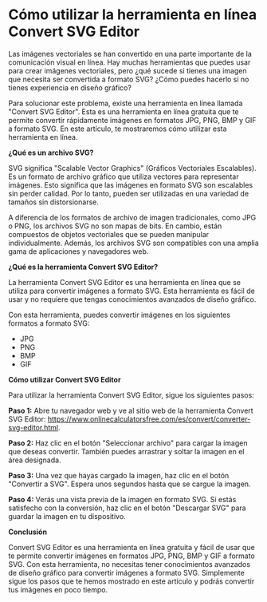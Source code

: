 Cómo utilizar la herramienta en línea Convert SVG Editor
========================================================

Las imágenes vectoriales se han convertido en una parte importante de la comunicación visual en línea. Hay muchas herramientas que puedes usar para crear imágenes vectoriales, pero ¿qué sucede si tienes una imagen que necesita ser convertida a formato SVG? ¿Cómo puedes hacerlo si no tienes experiencia en diseño gráfico?

Para solucionar este problema, existe una herramienta en línea llamada "Convert SVG Editor". Esta es una herramienta en línea gratuita que te permite convertir rápidamente imágenes en formatos JPG, PNG, BMP y GIF a formato SVG. En este artículo, te mostraremos cómo utilizar esta herramienta en línea.

**¿Qué es un archivo SVG?**

SVG significa "Scalable Vector Graphics" (Gráficos Vectoriales Escalables). Es un formato de archivo gráfico que utiliza vectores para representar imágenes. Esto significa que las imágenes en formato SVG son escalables sin perder calidad. Por lo tanto, pueden ser utilizadas en una variedad de tamaños sin distorsionarse.

A diferencia de los formatos de archivo de imagen tradicionales, como JPG o PNG, los archivos SVG no son mapas de bits. En cambio, están compuestos de objetos vectoriales que se pueden manipular individualmente. Además, los archivos SVG son compatibles con una amplia gama de aplicaciones y navegadores web.

**¿Qué es la herramienta Convert SVG Editor?**

La herramienta Convert SVG Editor es una herramienta en línea que se utiliza para convertir imágenes a formato SVG. Esta herramienta es fácil de usar y no requiere que tengas conocimientos avanzados de diseño gráfico.

Con esta herramienta, puedes convertir imágenes en los siguientes formatos a formato SVG:

- JPG
- PNG
- BMP
- GIF

**Cómo utilizar Convert SVG Editor**

Para utilizar la herramienta Convert SVG Editor, sigue los siguientes pasos:

**Paso 1:** Abre tu navegador web y ve al sitio web de la herramienta Convert SVG Editor: <https://www.onlinecalculatorsfree.com/es/convert/converter-svg-editor.html>.

**Paso 2:** Haz clic en el botón "Seleccionar archivo" para cargar la imagen que deseas convertir. También puedes arrastrar y soltar la imagen en el área designada.

**Paso 3:** Una vez que hayas cargado la imagen, haz clic en el botón "Convertir a SVG". Espera unos segundos hasta que se cargue la imagen.

**Paso 4:** Verás una vista previa de la imagen en formato SVG. Si estás satisfecho con la conversión, haz clic en el botón "Descargar SVG" para guardar la imagen en tu dispositivo.

**Conclusión**

Convert SVG Editor es una herramienta en línea gratuita y fácil de usar que te permite convertir imágenes en formatos JPG, PNG, BMP y GIF a formato SVG. Con esta herramienta, no necesitas tener conocimientos avanzados de diseño gráfico para convertir imágenes a formato SVG. Simplemente sigue los pasos que te hemos mostrado en este artículo y podrás convertir tus imágenes en poco tiempo.